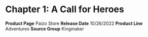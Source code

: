 ﻿---
id: '170'
name: Chapter 1. A Call for Heroes
rarity: Common
rus_type_level: null
source: null
trait: null
type: Source

---
# Chapter 1: A Call for Heroes

**Product Page** Paizo Store
**Release Date** 10/26/2022
**Product Line** Adventures
**Source Group** Kingmaker